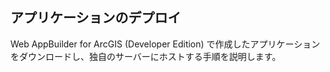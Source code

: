 ## アプリケーションのデプロイ

Web AppBuilder for ArcGIS (Developer Edition) で作成したアプリケーションをダウンロードし、独自のサーバーにホストする手順を説明します。